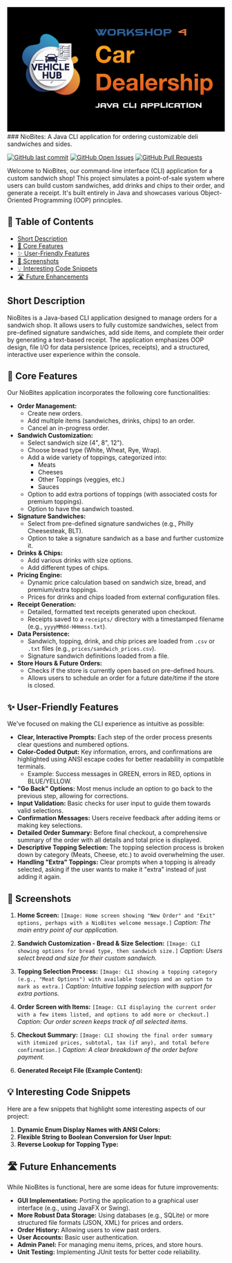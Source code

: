 
<img alt="Project banner" src="https://github.com/HotaruRL/workshop-4-carDealership/blob/master/Workshop%204%20-%20Car%20Dealership.jpg">
### NioBites: A Java CLI application for ordering customizable deli sandwiches and sides.

<a target="_blank" href="https://github.com/HotaruRL/deli-ordering-app/commits/master/" style="display: inline-block;"><img alt="GitHub last commit" src="https://img.shields.io/github/last-commit/HotaruRL/deli-ordering-app"></a>
<a target="_blank" href="https://github.com/HotaruRL/deli-ordering-app/issues" style="display: inline-block;"><img alt="GitHub Open Issues" src="https://img.shields.io/github/issues/HotaruRL/deli-ordering-app"></a>
<a target="_blank" href="https://github.com/HotaruRL/deli-ordering-app/pulls" style="display: inline-block;"><img alt="GitHub Pull Requests" src="https://img.shields.io/github/issues-pr/HotaruRL/deli-ordering-app"></a>


Welcome to NioBites, our command-line interface (CLI) application for a custom sandwich shop! This project simulates a point-of-sale system where users can build custom sandwiches, add drinks and chips to their order, and generate a receipt. It's built entirely in Java and showcases various Object-Oriented Programming (OOP) principles.

## 🌟 Table of Contents

*   [Short Description](#short-description)
*   [🚀 Core Features](#core-features)
*   [✨ User-Friendly Features](#user-friendly-features)
*   [📸 Screenshots](#screenshots)
*   [💡 Interesting Code Snippets](#interesting-code-snippets)
*   [🛣️ Future Enhancements](#future-enhancements)


## Short Description
NioBites is a Java-based CLI application designed to manage orders for a sandwich shop. It allows users to fully customize sandwiches, select from pre-defined signature sandwiches, add side items, and complete their order by generating a text-based receipt. The application emphasizes OOP design, file I/O for data persistence (prices, receipts), and a structured, interactive user experience within the console.

## 🚀 Core Features
Our NioBites application incorporates the following core functionalities:

*   **Order Management:**
    *   Create new orders.
    *   Add multiple items (sandwiches, drinks, chips) to an order.
    *   Cancel an in-progress order.
*   **Sandwich Customization:**
    *   Select sandwich size (4", 8", 12").
    *   Choose bread type (White, Wheat, Rye, Wrap).
    *   Add a wide variety of toppings, categorized into:
        *   Meats
        *   Cheeses
        *   Other Toppings (veggies, etc.)
        *   Sauces
    *   Option to add extra portions of toppings (with associated costs for premium toppings).
    *   Option to have the sandwich toasted.
*   **Signature Sandwiches:**
    *   Select from pre-defined signature sandwiches (e.g., Philly Cheesesteak, BLT).
    *   Option to take a signature sandwich as a base and further customize it.
*   **Drinks & Chips:**
    *   Add various drinks with size options.
    *   Add different types of chips.
*   **Pricing Engine:**
    *   Dynamic price calculation based on sandwich size, bread, and premium/extra toppings.
    *   Prices for drinks and chips loaded from external configuration files.
*   **Receipt Generation:**
    *   Detailed, formatted text receipts generated upon checkout.
    *   Receipts saved to a `receipts/` directory with a timestamped filename (e.g., `yyyyMMdd-HHmmss.txt`).
*   **Data Persistence:**
    *   Sandwich, topping, drink, and chip prices are loaded from `.csv` or `.txt` files (e.g., `prices/sandwich_prices.csv`).
    *   Signature sandwich definitions loaded from a file.
*   **Store Hours & Future Orders:**
    *   Checks if the store is currently open based on pre-defined hours.
    *   Allows users to schedule an order for a future date/time if the store is closed.

## ✨ User-Friendly Features
We've focused on making the CLI experience as intuitive as possible:

*   **Clear, Interactive Prompts:** Each step of the order process presents clear questions and numbered options.
*   **Color-Coded Output:** Key information, errors, and confirmations are highlighted using ANSI escape codes for better readability in compatible terminals.
    *   Example: Success messages in GREEN, errors in RED, options in BLUE/YELLOW.
*   **"Go Back" Options:** Most menus include an option to go back to the previous step, allowing for corrections.
*   **Input Validation:** Basic checks for user input to guide them towards valid selections.
*   **Confirmation Messages:** Users receive feedback after adding items or making key selections.
*   **Detailed Order Summary:** Before final checkout, a comprehensive summary of the order with all details and total price is displayed.
*   **Descriptive Topping Selection:** The topping selection process is broken down by category (Meats, Cheese, etc.) to avoid overwhelming the user.
*   **Handling "Extra" Toppings:** Clear prompts when a topping is already selected, asking if the user wants to make it "extra" instead of just adding it again.

## 📸 Screenshots

1.  **Home Screen:**
    `[Image: Home screen showing "New Order" and "Exit" options, perhaps with a NioBites welcome message.]`
    *Caption: The main entry point of our application.*

2.  **Sandwich Customization - Bread & Size Selection:**
    `[Image: CLI showing options for bread type, then sandwich size.]`
    *Caption: Users select bread and size for their custom sandwich.*

3.  **Topping Selection Process:**
    `[Image: CLI showing a topping category (e.g., "Meat Options") with available toppings and an option to mark as extra.]`
    *Caption: Intuitive topping selection with support for extra portions.*

4.  **Order Screen with Items:**
    `[Image: CLI displaying the current order with a few items listed, and options to add more or checkout.]`
    *Caption: Our order screen keeps track of all selected items.*

5.  **Checkout Summary:**
    `[Image: CLI showing the final order summary with itemized prices, subtotal, tax (if any), and total before confirmation.]`
    *Caption: A clear breakdown of the order before payment.*

6.  **Generated Receipt File (Example Content):**
    
    
## 💡 Interesting Code Snippets

Here are a few snippets that highlight some interesting aspects of our project:
1.  **Dynamic Enum Display Names with ANSI Colors:**
2.  **Flexible String to Boolean Conversion for User Input:**
3.  **Reverse Lookup for Topping Type:**

## 🛣️ Future Enhancements

While NioBites is functional, here are some ideas for future improvements:
*   **GUI Implementation:** Porting the application to a graphical user interface (e.g., using JavaFX or Swing).
*   **More Robust Data Storage:** Using databases (e.g., SQLite) or more structured file formats (JSON, XML) for prices and orders.
*   **Order History:** Allowing users to view past orders.
*   **User Accounts:** Basic user authentication.
*   **Admin Panel:** For managing menu items, prices, and store hours.
*   **Unit Testing:** Implementing JUnit tests for better code reliability.

